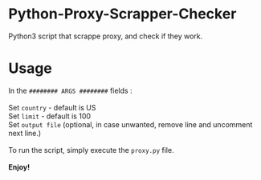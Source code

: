 # Python-Proxy-Scrapper-Checker
Python3 script that scrappe proxy, and check if they work.

# Usage
In the `######## ARGS ########` fields :<br><br>
Set `country` - default is US<br>
Set `limit` - default is 100<br>
Set `output file` (optional, in case unwanted, remove line and uncomment next line.)<br><br>
To run the script, simply execute the `proxy.py` file.<br><br>
**Enjoy!**
